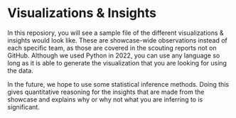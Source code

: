 # Visualizations & Insights

In this reposiory, you will see a sample file of the different visualizations & insights would look like. These are showcase-wide observations instead of each specific team, as those are covered in the scouting reports not on GitHub. Although we used Python in 2022, you can use any language so long as it is able to generate the visualization that you are looking for using the data. 

In the future, we hope to use some statistical inference methods. Doing this gives quantitative reasoning for the insights that are made from the showcase and explains why or why not what you are inferring to is significant.
